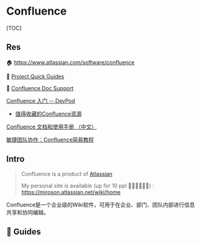 # Confluence

[TOC]



## Res
🏠 https://www.atlassian.com/software/confluence


📂 [Project  Quick Guides](https://www.atlassian.com/software/confluence/guides)

📂 [Confluence Doc Support](https://confluence.atlassian.com/doc/tutorial-navigate-confluence-251005338.html)

[Confluence 入门 -- DevPod](https://doc.devpod.cn/conf/confluence-7208961.html)
- [值得收藏的Confluence资源](https://doc.devpod.cn/conf/confluence-7208963.html)

[Confluence 文档和使用手册 （中文）](https://www.cwiki.us/display/CONFLUENCEWIKI/Tutorial%3A+Navigate+Confluence)

[敏捷团队协作：Confluence简易教程](https://debugtalk.com/post/confluence-simple-tutorial/)




## Intro
> Confluence is a product of [Atlassian](https://www.atlassian.com)
>
> My personal site is available  (up for 10 ppl 🧑‍🤝‍🧑🧑‍🤝‍🧑) : https://miroson.atlassian.net/wiki/home



Confluence是一个企业级的Wiki软件，可用于在企业、部门、团队内部进行信息共享和协同编辑。

## 🧭 Guides
